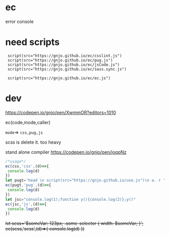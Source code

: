 # ec
error console


# need scripts
```
 script(src="https://gnjo.github.io/ec/csslint.js")
 script(src="https://gnjo.github.io/ec/pug.js")
 script(src="https://gnjo.github.io/ec/jsCode.js")
 script(src="https://gnjo.github.io/ec/sass.sync.js") 
 
 script(src="https://gnjo.github.io/ec/ec.js") 
```

# dev
https://codepen.io/gnjo/pen/XwmmOR?editors=1010



ec(code,mode,caller)

```mode```=> ```css,pug,js```

scss is delete it. too heavy

stand alone compiler
https://codepen.io/gnjo/pen/joqpNz

```js
/*usage*/
ec(css,'css',(d)=>{
 console.log(d)
})
let pugt='head \n script(src="https://gnjo.github.io/use.js")\n a. r '
ec(pugt,'pug',(d)=>{
 console.log(d)
})
let jsc="console.log(1);function y(){console.log(2)};y()"
ec(jsc,'js',(d)=>{
 console.log(d)
})
```
~~let scss='$someVar: 123px; .some-selector { width: $someVar; }';
ec(scss,'scss',(d)=>{
 console.log(d)
})~~

